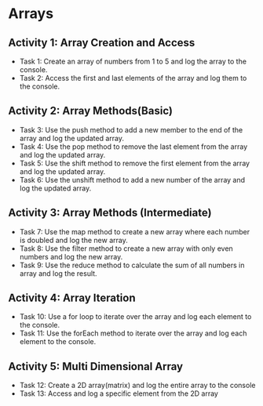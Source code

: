 # Arrays

## Activity 1: Array Creation and Access
 - Task 1: Create an array of numbers from 1 to 5 and log the array to the console.
 - Task 2: Access the first and last elements of the array and log them to the console.

## Activity 2: Array Methods(Basic)
 - Task 3: Use the push method to add a new member to the end of the array and log the updated array.
 - Task 4: Use the pop method to remove the last element from the array and log the updated array.
 - Task 5: Use the shift method to remove the first element from the array and log the updated array.
 - Task 6: Use the unshift method to add a new number of the array and log the updated array.

## Activity 3: Array Methods (Intermediate)
 - Task 7: Use the map method to create a new array where each number is doubled and log the new array.
 - Task 8: Use the filter method to create a new array with only even numbers and log the new array.
 - Task 9: Use the reduce method to calculate the sum of all numbers in array and log the result.

## Activity 4: Array Iteration
 - Task 10: Use a for loop to iterate over the array and log each element to the console.
 - Task 11: Use the forEach method to iterate over the array and log each element to the console.

## Activity 5: Multi Dimensional Array
 - Task 12: Create a 2D array(matrix) and log the entire array to the console
 - Task 13: Access and log a specific element from the 2D array